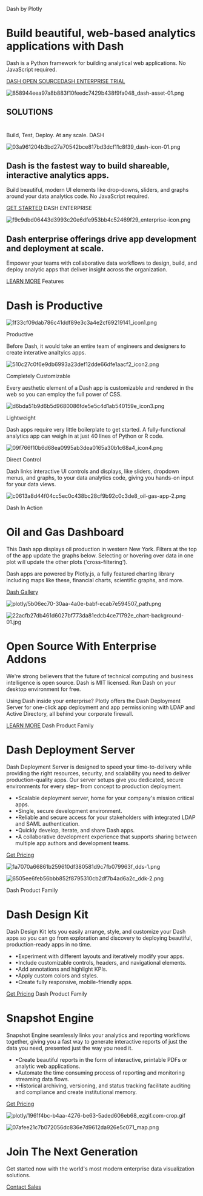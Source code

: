 Dash by Plotly

# Build beautiful, web-based analytics applications with Dash

Dash is a Python framework for building analytical web applications.
No JavaScript required.

[DASH OPEN SOURCE](https://dash.plot.ly/getting-started)[DASH ENTERPRISE TRIAL](https://plotly.typeform.com/to/rkO85m)

![858944eea97a8b883f10feedc7429b438f9fa048_dash-asset-01.png](../_resources/37a36d82941e068e7977f6c445966e21.png)

## SOLUTIONS

#

Build, Test, Deploy.
At any scale.
DASH

![03a961204b3bd27a70542bce817bd3dcf11c8f39_dash-icon-01.png](../_resources/09aaba406101f4b78026b6c33a4c68e1.png)

## Dash is the fastest way to build shareable, interactive analytics apps.

Build beautiful, modern UI elements like drop-downs, sliders, and graphs around your data analytics code. No JavaScript required.

[GET STARTED](https://dash.plot.ly/getting-started)
DASH ENTERPRISE

![f9c9dbd06443d3993c20e6dfe953bb4c52469f29_enterprise-icon.png](../_resources/88453356794bba96ec9ccacf74665957.png)

## Dash enterprise offerings drive app development and deployment at scale.

Empower your teams with collaborative data workflows to design, build, and deploy analytic apps that deliver insight across the organization.

[LEARN MORE](https://plot.ly/dash/pricing)
Features

# Dash is Productive

![1f33cf09dab786c41ddf89e3c3a4e2cf69219141_icon1.png](../_resources/3fa8d2e15dea117935d19ac8bf852c07.png)

Productive

Before Dash, it would take an entire team of engineers and designers to create interative analtyics apps.

![510c27c0f6e9db6993a23def12dde66dfe1aacf2_icon2.png](../_resources/f1ce3569f92b65696b8eabefc8550847.png)

Completely Customizable

Every aesthetic element of a Dash app is customizable and rendered in the web so you can employ the full power of CSS.

![d6bda51b9d6b5d9680086fde5e5c4d1ab540159e_icon3.png](../_resources/70f57f5b1f414ecb8e07f0e0418797ad.png)

Lightweight

Dash apps require very little boilerplate to get started. A fully-functional analytics app can weigh in at just 40 lines of Python or R code.

![09f766f10b6d68ea0995ab3dea0165a30b1c68a4_icon4.png](../_resources/1df54ab2f5d28a9aa48ecfef7bc71a28.png)

Direct Control

Dash links interactive UI controls and displays, like sliders, dropdown menus, and graphs, to your data analytics code, giving you hands-on input for your data views.

![c0613a8d44f04cc5ec0c438bc28cf9b92c0c3de8_oil-gas-app-2.png](../_resources/210afe081a49d79f561cf15e0425354b.png)

Dash In Action

# Oil and Gas Dashboard

This Dash app displays oil production in western New York. Filters at the top of the app update the graphs below. Selecting or hovering over data in one plot will update the other plots ('cross-filtering').

Dash apps are powered by Plotly.js, a fully featured charting library including maps like these, financial charts, scientific graphs, and more.

[Dash Gallery](https://dash.plot.ly/gallery)

![plotly/5b06ec70-30aa-4a0e-babf-ecab7e594507_path.png](../_resources/13a186d01590a2e8313270811575bfa3.png)

![22acfb27db461d6027bf773da81edcb4ce71792e_chart-background-01.jpg](../_resources/d88fee21bc890145bcc1c8ec37e54cdb.jpg)

# Open Source With Enterprise Addons

We're strong believers that the future of technical computing and business intelligence is open source. Dash is MIT licensed. Run Dash on your desktop environment for free.

Using Dash inside your enterprise? Plotly offers the Dash Deployment Server for one-click app deployment and app permissioning with LDAP and Active Directory, all behind your corporate firewall.

[LEARN MORE](https://plot.ly/dash/pricing)
Dash Product Family

# Dash Deployment Server

Dash Deployment Server is designed to speed your time-to-delivery while providing the right resources, security, and scalability you need to deliver production-quality apps. Our server setups give you dedicated, secure environments for every step- from concept to production deployment.

- •Scalable deployment server, home for your company's mission critical apps.
- •Single, secure development environment.
- •Reliable and secure access for your stakeholders with integrated LDAP and SAML authentication.
- •Quickly develop, iterate, and share Dash apps.
- •A collaborative development experience that supports sharing between multiple app authors and development teams.

[Get Pricing](https://plot.ly/dash/pricing)

![1a7070a66861b259610df380581d9c7fb079963f_dds-1.png](../_resources/380da8be7f9c7b224905a91da4540494.png)

![6505ee6feb56bbb852f8795310cb2df7b4ad6a2c_ddk-2.png](../_resources/6774b1fdc6efe0365f3fa74f25e0a125.png)

Dash Product Family

# Dash Design Kit

Dash Design Kit lets you easily arrange, style, and customize your Dash apps so you can go from exploration and discovery to deploying beautiful, production-ready apps in no time.

- •Experiment with different layouts and iteratively modify your apps.
- •Include customizable controls, headers, and navigational elements.
- •Add annotations and highlight KPIs.
- •Apply custom colors and styles.
- •Create fully responsive, mobile-friendly apps.

[Get Pricing](https://plot.ly/dash/pricing)
Dash Product Family

# Snapshot Engine

Snapshot Engine seamlessly links your analytics and reporting workflows together, giving you a fast way to generate interactive reports of just the data you need, presented just the way you need it.

- •Create beautiful reports in the form of interactive, printable PDFs or analytic web applications.
- •Automate the time consuming process of reporting and monitoring streaming data flows.
- •Historical archiving, versioning, and status tracking facilitate auditing and compliance and create institutional memory.

[Get Pricing](https://plot.ly/dash/pricing)

![plotly/1961f4bc-b4aa-4276-be63-5aded606eb68_ezgif.com-crop.gif](../_resources/01d97121d14cf99dd7d01835c53609ce.gif)

![07afee21c7b072056dc836e7d9612da926e5c071_map.png](../_resources/9dad9dbdfd3c24304f46f3135d0c924e.png)

# Join The Next Generation

Get started now with the world's most modern enterprise data visualization solutions.

[Contact Sales](https://plotly.typeform.com/to/ECUfbT)